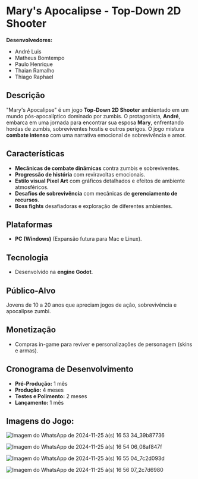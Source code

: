 # Mary's Apocalipse - Top-Down 2D Shooter

**Desenvolvedores:**  
- André Luis  
- Matheus Bomtempo  
- Paulo Henrique  
- Thaian Ramalho  
- Thiago Raphael  

## Descrição
"Mary's Apocalipse" é um jogo **Top-Down 2D Shooter** ambientado em um mundo pós-apocalíptico dominado por zumbis. O protagonista, **André**, embarca em uma jornada para encontrar sua esposa **Mary**, enfrentando hordas de zumbis, sobreviventes hostis e outros perigos. O jogo mistura **combate intenso** com uma narrativa emocional de sobrevivência e amor.

## Características
- **Mecânicas de combate dinâmicas** contra zumbis e sobreviventes.
- **Progressão de história** com reviravoltas emocionais.
- **Estilo visual Pixel Art** com gráficos detalhados e efeitos de ambiente atmosféricos.
- **Desafios de sobrevivência** com mecânicas de **gerenciamento de recursos**.
- **Boss fights** desafiadoras e exploração de diferentes ambientes.

## Plataformas
- **PC (Windows)** (Expansão futura para Mac e Linux).

## Tecnologia
- Desenvolvido na **engine Godot**.

## Público-Alvo
Jovens de 10 a 20 anos que apreciam jogos de ação, sobrevivência e apocalipse zumbi.

## Monetização
- Compras in-game para reviver e personalizações de personagem (skins e armas).

## Cronograma de Desenvolvimento
- **Pré-Produção:** 1 mês
- **Produção:** 4 meses
- **Testes e Polimento:** 2 meses
- **Lançamento:** 1 mês
## Imagens do Jogo:
![Imagem do WhatsApp de 2024-11-25 à(s) 16 53 34_39b87736](https://github.com/user-attachments/assets/3f8aefe4-fc14-4e84-9588-8f54768ea55b)

![Imagem do WhatsApp de 2024-11-25 à(s) 16 54 06_08af847f](https://github.com/user-attachments/assets/2d2c7ac6-348e-4557-a651-6037287c0f24)

![Imagem do WhatsApp de 2024-11-25 à(s) 16 55 04_7c2d093d](https://github.com/user-attachments/assets/8f62fee0-5ab8-4db2-b932-93b86b71f1b0)

![Imagem do WhatsApp de 2024-11-25 à(s) 16 56 07_2c7d6980](https://github.com/user-attachments/assets/cc2cb91a-5c82-47e6-896f-cf4dc2e31d66)



